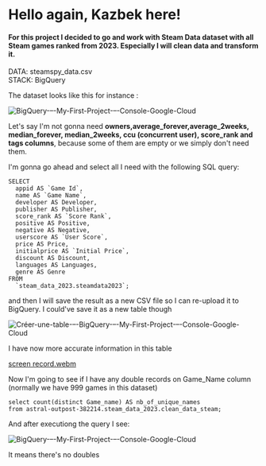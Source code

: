 <h1>Hello again, Kazbek here!</h1>

<h4>For this project I decided to go and work with Steam Data dataset with all Steam games ranked from 2023. Especially I will clean data and transform it.</h4>

DATA: steamspy_data.csv <br/>
STACK: BigQuery <br/>

The dataset looks like this for instance : <br/>

![BigQuery-–-My-First-Project-–-Console-Google-Cloud](https://github.com/schoto/steam_data_2023/assets/69323411/67f54898-acf8-4120-a334-e3c922b261be)
				
Let's say I'm not gonna need <b>owners,average_forever,average_2weeks, median_forever, median_2weeks, ccu (concurrent user), score_rank and tags columns</b>, because some of them are empty or we simply don't need them.

I'm gonna go ahead and select all I need with the following SQL query:

```
SELECT
  appid AS `Game Id`,
  name AS `Game Name`,
  developer AS Developer,
  publisher AS Publisher,
  score_rank AS `Score Rank`,
  positive AS Positive,
  negative AS Negative,
  userscore AS `User Score`,
  price AS Price,
  initialprice AS `Initial Price`,
  discount AS Discount,
  languages AS Languages,
  genre AS Genre
FROM
  `steam_data_2023.steamdata2023`;
```

and then I will save the result as a new CSV file so I can re-upload it to BigQuery. I could've save it as a new table though


![Créer-une-table-–-BigQuery-–-My-First-Project-–-Console-Google-Cloud](https://github.com/schoto/steam_data_2023/assets/69323411/4baa7baa-e22c-4009-b411-f66d13198aa5)

I have now more accurate information in this table

[screen record.webm](https://github.com/schoto/steam_data_2023/assets/69323411/57dfc440-ea0c-4b14-b38f-53cf63a47bd3)

Now I'm going to see if I have any double records on Game_Name column (normally we have 999 games in this dataset)

```
select count(distinct Game_name) AS nb_of_unique_names
from astral-outpost-382214.steam_data_2023.clean_data_steam;
```

And after executiong the query I see:

![BigQuery-–-My-First-Project-–-Console-Google-Cloud](https://github.com/schoto/steam_data_2023/assets/69323411/807ec280-c62c-4615-b19c-a955e637d326)

It means there's no doubles
